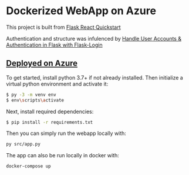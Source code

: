 # Dockerized WebApp on Azure

This project is built from [Flask React Quickstart](https://github.com/qubitron/flask-webapp-quickstart)

Authentication and structure was infulenced by [Handle User Accounts & Authentication in Flask with Flask-Login](https://hackersandslackers.com/flask-login-user-authentication/)

## [Deployed on Azure](http://homework1webapp.azurewebsites.net/)

To get started, install python 3.7+ if not already installed. Then initialize a virtual python environment and activate it:

```bash
$ py -3 -m venv env
$ env\scripts\activate
```

Next, install required dependencies:

```bash
$ pip install -r requirements.txt
```

Then you can simply run the webapp locally with:

```bash
py src/app.py
```

The app can also be run locally in docker with:

```bash
docker-compose up
```